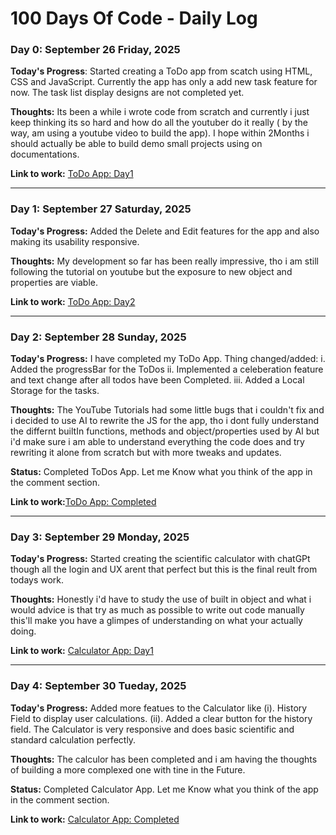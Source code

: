 # 100 Days Of Code - Daily Log

### Day 0: September 26 Friday, 2025

**Today's Progress**: Started creating a ToDo app from scatch using HTML, CSS and JavaScript. Currently the app has only a add new task feature for now. The task list display designs are not completed yet.

**Thoughts:** Its been a while i wrote code from scratch and currently i just keep thinking its so hard and how do all the youtuber do it really ( by the way, am using a youtube video to build the app). I hope within 2Months i should actually be able to build demo small projects using on documentations.

**Link to work:** [ToDo App: Day1](https://tinyurl.com/5a7wdwdh)

************************************************************************************************************************************************

### Day 1: September 27 Saturday, 2025

**Today's Progress:**  Added the Delete and Edit features for the app and also making its usability responsive.

**Thoughts:** My development so far has been really impressive, tho i am still following the tutorial on youtube but the exposure to new object and properties are viable.

**Link to work:** [ToDo App: Day2](https://edidayoung.github.io/100-days-of-code/Project01-ToDo-App/todo-index.html)

************************************************************************************************************************************************

### Day 2: September 28 Sunday, 2025

**Today's Progress:** I have completed my ToDo App. Thing changed/added:
i. Added the progressBar for the ToDos
ii. Implemented a celeberation feature and text change after all todos have been Completed.
iii. Added a Local Storage for the tasks. 

**Thoughts:** The YouTube Tutorials had some little bugs that i couldn't fix and i decided to use AI to rewrite the JS for the app, tho i dont fully understand the differnt builtIn functions, methods and object/properties used by AI but i'd make sure i am able to understand everything the code does and try rewriting it alone from scratch but with more tweaks and updates.

**Status:** Completed ToDos App. Let me Know what you think of the app in the comment section.

**Link to work:**[ToDo App: Completed](https://edidayoung.github.io/100-days-of-code/Project01-ToDo-App/todo-index.html)

************************************************************************************************************************************************

### Day 3: September 29 Monday, 2025

**Today's Progress:** Started creating the scientific calculator with chatGPt though all the login and UX arent that perfect but this is the final reult from todays work.

**Thoughts:** Honestly i'd have to study the use of built in object and what i would advice is that try as much as possible to write out code manually this'll make you have a glimpes of understanding on what your actually doing.

**Link to work:** [Calculator App: Day1](https://edidayoung.github.io/100-days-of-code/Project02-Scientific-Calculator-App/index.html)

************************************************************************************************************************************************

### Day 4: September 30 Tueday, 2025

**Today's Progress:** Added more featues to the Calculator like (i). History Field to display user calculations. (ii). Added a clear button for the history field. The Calculator is very responsive and does basic scientific and standard calculation perfectly.

**Thoughts:** The calculor has been completed and i am having the thoughts of building a more complexed one with tine in the Future.

**Status:** Completed Calculator App. Let me Know what you think of the app in the comment section.

**Link to work:** [Calculator App: Completed](https://edidayoung.github.io/100-days-of-code/Project02-Scientific-Calculator-App/index.html)